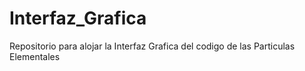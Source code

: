 # Interfaz_Grafica
Repositorio para alojar la Interfaz Grafica del codigo de las Particulas Elementales
